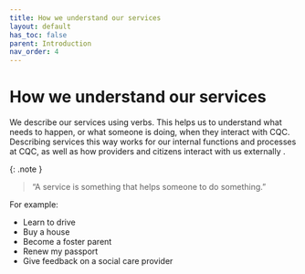 ```yaml
---
title: How we understand our services
layout: default
has_toc: false
parent: Introduction
nav_order: 4
---
```


# How we understand our services

We describe our services using verbs.
This helps us to understand what needs to happen, or what someone is doing, when they interact with CQC.
Describing services this way works for our internal functions and processes at CQC, as well as how providers and citizens interact with us externally .

{: .note }
> “A service is something that helps someone to do something.”

For example:
- Learn to drive
- Buy a house
- Become a foster parent
- Renew my passport 
- Give feedback on a social care provider

